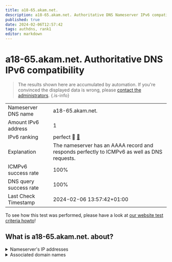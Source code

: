 ```yaml
---
title: a18-65.akam.net.
description: a18-65.akam.net. Authoritative DNS Nameserver IPv6 compatibility
published: true
date: 2024-02-06T12:57:42
tags: authdns, rank1
editor: markdown
---
```


# a18-65.akam.net. Authoritative DNS IPv6 compatibility

> The results shown here are accumulated by automation. If you're convinced the displayed data is wrong, please [contact the administrators](/howto/chat). 
{.is-info}




|   |   |
| - | - |
| Nameserver DNS name | a18-65.akam.net.
| Amount IPv6 address | 1
| IPv6 ranking | perfect :1st_place_medal: [🔗](/howto/ranking) |
| Explanation | The nameserver has an AAAA record and responds perfectly to ICMPv6 as well as DNS requests. |
| ICMPv6 success rate | 100%|
| DNS query success rate | 100% |
| Last Check Timestamp | 2024-02-06 13:57:42+01:00 |

To see how this test was performed, please have a look at [our website test criteria howto](/howto/testcriteria/authdns)!


## What is a18-65.akam.net. about?




<details>
<summary>Nameserver's IP addresses</summary>

2600:1480:4800::41

</details>



<details>
<summary>Associated domain names</summary>

home.barclays

www.rabobank.com

</details>
